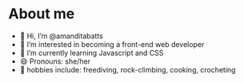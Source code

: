# About me
- 👋 Hi, I’m @amanditabatts
- 👀 I’m interested in becoming a front-end web developer
- 🌱 I’m currently learning Javascript and CSS
- 😄 Pronouns: she/her
- 🍳 hobbies include: freediving, rock-climbing, cooking, crocheting



